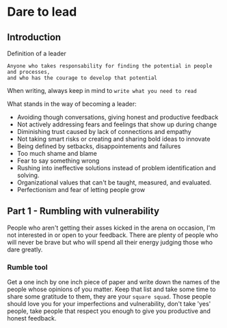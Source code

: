 # Dare to lead

## Introduction

Definition of a leader
```
Anyone who takes responsability for finding the potential in people and processes, 
and who has the courage to develop that potential
```

When writing, always keep in mind to `write what you need to read`

What stands in the way of becoming a leader:
* Avoiding though conversations, giving honest and productive feedback
* Not actively addressing fears and feelings that show up during change
* Diminishing trust caused by lack of connections and empathy
* Not taking smart risks or creating and sharing bold ideas to innovate
* Being defined by setbacks, disappointements and failures
* Too much shame and blame
* Fear to say something wrong
* Rushing into ineffective solutions instead of problem identification and solving.
* Organizational values that can't be taught, measured, and evaluated.
* Perfectionism and fear of letting people grow

## Part 1 - Rumbling with vulnerability

People who aren't getting their asses kicked in the arena on occasion, I'm not interested in or open to your feedback. There are plenty of people who will never be brave but who will spend all their energy judging those who dare greatly.

### Rumble tool

Get a one inch by one inch piece of paper and write down the names of the people whose opinions of you matter. Keep that list and take some time to share some gratitude to them, they are your `square squad`.
Those people should love you for your imperfections and vulnerability, don't take 'yes' people, take people that respect you enough to give you productive and honest feedback.